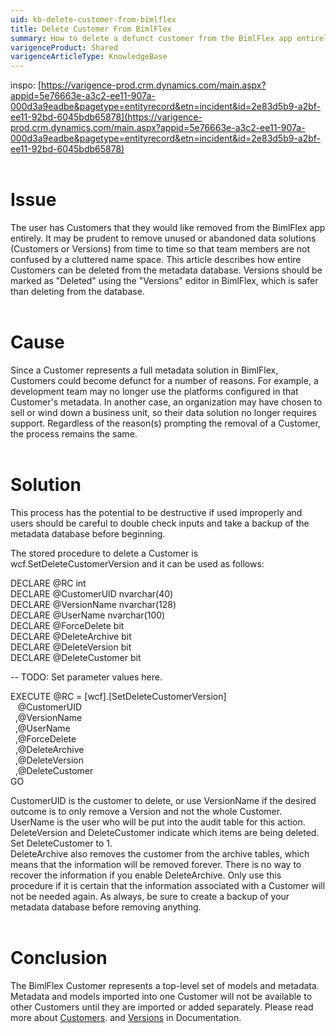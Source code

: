 ```yaml
---
uid: kb-delete-customer-from-bimlflex
title: Delete Customer From BimlFlex
summary: How to delete a defunct customer from the BimlFlex app entirely
varigenceProduct: Shared
varigenceArticleType: KnowledgeBase
---
```

inspo: [https://varigence-prod.crm.dynamics.com/main.aspx?appid=5e76663e-a3c2-ee11-907a-000d3a9eadbe&pagetype=entityrecord&etn=incident&id=2e83d5b9-a2bf-ee11-92bd-6045bdb65878](https://varigence-prod.crm.dynamics.com/main.aspx?appid=5e76663e-a3c2-ee11-907a-000d3a9eadbe&pagetype=entityrecord&etn=incident&id=2e83d5b9-a2bf-ee11-92bd-6045bdb65878)  
 

# **Issue**

The user has Customers that they would like removed from the BimlFlex app entirely. It may be prudent to remove unused or abandoned data solutions (Customers or Versions) from time to time so that team members are not confused by a cluttered name space. This article describes how entire Customers can be deleted from the metadata database. Versions should be marked as "Deleted" using the "Versions" editor in BimlFlex, which is safer than deleting from the database.  
 

# **Cause**

Since a Customer represents a full metadata solution in BimlFlex, Customers could become defunct for a number of reasons. For example, a development team may no longer use the platforms configured in that Customer's metadata. In another case, an organization may have chosen to sell or wind down a business unit, so their data solution no longer requires support. Regardless of the reason(s) prompting the removal of a Customer, the process remains the same.  
 

# Solution 

This process has the potential to be destructive if used improperly and users should be careful to double check inputs and take a backup of the metadata database before beginning. 

The stored procedure to delete a Customer is wcf.SetDeleteCustomerVersion and it can be used as follows:

DECLARE @RC int  
DECLARE @CustomerUID nvarchar(40)  
DECLARE @VersionName nvarchar(128)  
DECLARE @UserName nvarchar(100)  
DECLARE @ForceDelete bit  
DECLARE @DeleteArchive bit  
DECLARE @DeleteVersion bit  
DECLARE @DeleteCustomer bit 

\-- TODO: Set parameter values here. 

EXECUTE @RC = \[wcf\].\[SetDeleteCustomerVersion\]  
   @CustomerUID  
  ,@VersionName  
  ,@UserName  
  ,@ForceDelete  
  ,@DeleteArchive  
  ,@DeleteVersion  
  ,@DeleteCustomer  
GO

CustomerUID is the customer to delete, or use VersionName if the desired outcome is to only remove a Version and not the whole Customer.  
UserName is the user who will be put into the audit table for this action.  
DeleteVersion and DeleteCustomer indicate which items are being deleted. Set DeleteCustomer to 1.  
DeleteArchive also removes the customer from the archive tables, which means that the information will be removed forever. There is no way to recover the information if you enable DeleteArchive. Only use this procedure if it is certain that the information associated with a Customer will not be needed again. As always, be sure to create a backup of your metadata database before removing anything.  
 

# **Conclusion**

The BimlFlex Customer represents a top-level set of models and metadata. Metadata and models imported into one Customer will not be available to other Customers until they are imported or added separately. Please read more about [Customers](xref:bimlflex-customer-concept-header). and [Versions](xref:bimlflex-version-concept-header) in Documentation.